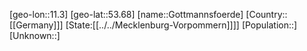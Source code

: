 ﻿---
location: [53.68,11.3]
type: City
tags:
- geo/City


SpocWebEntityId: 30523
isDeleted: false
confidential: public

---
[geo-lon::11.3]
[geo-lat::53.68]
[name::Gottmannsfoerde]
[Country::[[Germany]]]
[State:[[../../Mecklenburg-Vorpommern]]]]
[Population::]
[Unknown::]


